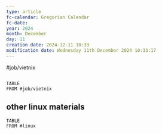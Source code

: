 ```yaml
---
type: article
fc-calendar: Gregorian Calendar
fc-date: 
year: 2024
month: December
day: 11
creation date: 2024-12-11 10:33
modification date: Wednesday 11th December 2024 10:33:17
---
```


#job/vietnix 

```dataview

TABLE 
FROM #job/vietnix 
```


## other linux materials 

```dataview
TABLE 
FROM #linux
```
